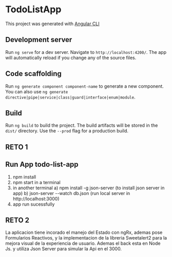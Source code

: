 # TodoListApp

This project was generated with [Angular CLI](https://github.com/angular/angular-cli)

## Development server

Run `ng serve` for a dev server. Navigate to `http://localhost:4200/`. The app will automatically reload if you change any of the source files.

## Code scaffolding

Run `ng generate component component-name` to generate a new component. You can also use `ng generate directive|pipe|service|class|guard|interface|enum|module`.

## Build

Run `ng build` to build the project. The build artifacts will be stored in the `dist/` directory. Use the `--prod` flag for a production build.

## RETO 1
## Run App todo-list-app

1) npm install
2) npm start in a terminal
3) in another terminal 
    a) npm install -g json-server (to install json server in app)
    b) json-server --watch db.json (run local server in  http://localhost:3000)
4) app run sucessfully

## RETO 2
La aplicacion tiene incorado el manejo del Estado con ngRx, ademas pose Formularios Reactivos, y la implementacion de la libreria Sweetalert2 para la mejora visual de la experiencia de usuario. Ademas el back esta en Node Js. y utiliza Json Server para simular la Api en el  3000.